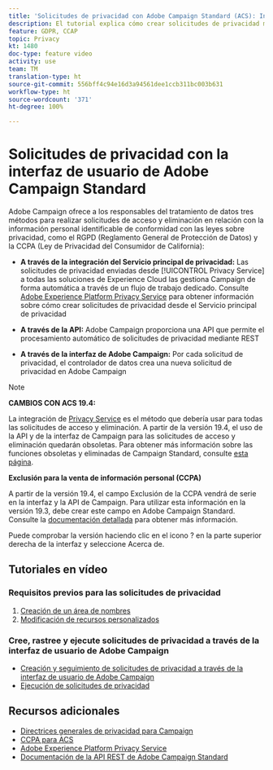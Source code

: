 ```yaml
---
title: 'Solicitudes de privacidad con Adobe Campaign Standard (ACS): Información general'
description: El tutorial explica cómo crear solicitudes de privacidad mediante la interfaz de Adobe Campaign Standard (ACS).
feature: GDPR, CCAP
topic: Privacy
kt: 1480
doc-type: feature video
activity: use
team: TM
translation-type: ht
source-git-commit: 556bff4c94e16d3a94561dee1ccb311bc003b631
workflow-type: ht
source-wordcount: '371'
ht-degree: 100%

---
```



# Solicitudes de privacidad con la interfaz de usuario de Adobe Campaign Standard

Adobe Campaign ofrece a los responsables del tratamiento de datos tres métodos para realizar solicitudes de acceso y eliminación en relación con la información personal identificable de conformidad con las leyes sobre privacidad, como el RGPD (Reglamento General de Protección de Datos) y la CCPA (Ley de Privacidad del Consumidor de California):

* **A través de la integración del Servicio principal de privacidad:** Las solicitudes de privacidad enviadas desde [!UICONTROL Privacy Service] a todas las soluciones de Experience Cloud las gestiona Campaign de forma automática a través de un flujo de trabajo dedicado. Consulte [Adobe Experience Platform Privacy Service](https://adobe.io/apis/cloudplatform/gdpr.html) para obtener información sobre cómo crear solicitudes de privacidad desde el Servicio principal de privacidad

* **A través de la API:** Adobe Campaign proporciona una API que permite el procesamiento automático de solicitudes de privacidad mediante REST

* **A través de la interfaz de Adobe Campaign:** Por cada solicitud de privacidad, el controlador de datos crea una nueva solicitud de privacidad en Adobe Campaign

>[!NOTE]
>
> **CAMBIOS CON ACS 19.4:**
> 
> La integración de [Privacy Service](https://adobe.io/apis/cloudplatform/gdpr.html) es el método que debería usar para todas las solicitudes de acceso y eliminación. A partir de la versión 19.4, el uso de la API y de la interfaz de Campaign para las solicitudes de acceso y eliminación quedarán obsoletas. Para obtener más información sobre las funciones obsoletas y eliminadas de Campaign Standard, consulte [esta página](https://helpx.adobe.com/es/campaign/kb/acs-deprecated-and-removed-features.html).
>
>**Exclusión para la venta de información personal (CCPA)**
>
>A partir de la versión 19.4, el campo Exclusión de la CCPA vendrá de serie en la interfaz y la API de Campaign. Para utilizar esta información en la versión 19.3, debe crear este campo en Adobe Campaign Standard. Consulte la [documentación detallada](https://helpx.adobe.com/es/campaign/kb/acs-privacy.html#ccpa) para obtener más información.
>
> Puede comprobar la versión haciendo clic en el icono ? en la parte superior derecha de la interfaz y seleccione Acerca de.

## Tutoriales en vídeo

### Requisitos previos para las solicitudes de privacidad

1. [Creación de un área de nombres](/help/privacy/namespaces-for-privacy-requests.md)
1. [Modificación de recursos personalizados](/help/privacy/custom-resources-for-privacy-requests.md)

### Cree, rastree y ejecute solicitudes de privacidad a través de la interfaz de usuario de Adobe Campaign

* [Creación y seguimiento de solicitudes de privacidad a través de la interfaz de usuario de Adobe Campaign](/help/privacy/create-and-track-privacy-requests.md)
* [Ejecución de solicitudes de privacidad](/help/privacy/execute-privacy-requests.md)

## Recursos adicionales

* [Directrices generales de privacidad para Campaign](https://helpx.adobe.com/es/campaign/kb/campaign-privacy-overview.html)
* [CCPA para ACS](https://helpx.adobe.com/es/campaign/kb/acs-privacy.html#ccpa)
* [Adobe Experience Platform Privacy Service](https://adobe.io/apis/cloudplatform/gdpr.html)
* [Documentación de la API REST de Adobe Campaign Standard](https://final-docs.campaign.adobe.com/doc/standard/en/api/ACS_API.html#privacy-management)
